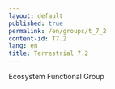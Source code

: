 ```yaml
---
layout: default
published: true
permalink: /en/groups/t_7_2
content-id: T7.2
lang: en
title: Terrestrial 7.2
---
```


Ecosystem Functional Group

